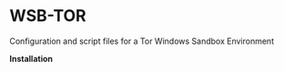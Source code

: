 # WSB-TOR
 Configuration and script files for a Tor Windows Sandbox Environment
 
 **Installation**

